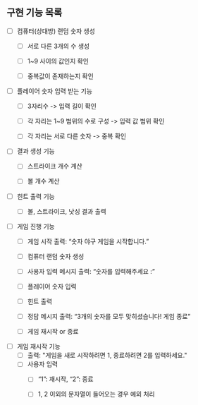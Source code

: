 ## 구현 기능 목록

- [ ] 컴퓨터(상대방) 랜덤 숫자 생성
    - [ ] 서로 다른 3개의 수 생성
    - [ ] 1~9 사이의 값인지 확인
    - [ ] 중복값이 존재하는지 확인

    
- [ ] 플레이어 숫자 입력 받는 기능
  - [ ] 3자리수 -> 입력 길이 확인
  - [ ] 각 자리는 1~9 범위의 수로 구성 -> 입력 값 범위 확인
  - [ ] 각 자리는 서로 다른 숫자 -> 중복 확인


- [ ] 결과 생성 기능
  - [ ] 스트라이크 개수 계산
  - [ ] 볼 개수 계산
  

- [ ] 힌트 출력 기능
  - [ ] 볼, 스트라이크, 낫싱 결과 출력


- [ ] 게임 진행 기능
  - [ ] 게임 시작 출력: “숫자 야구 게임을 시작합니다.”
  - [ ] 컴퓨터 랜덤 숫자 생성
  - [ ] 사용자 입력 메시지 출력: “숫자를 입력해주세요 :”
  - [ ] 플레이어 숫자 입력
  - [ ] 힌트 출력
  - [ ] 정답 메시지 출력: “3개의 숫자를 모두 맞히셨습니다! 게임 종료”
  - [ ] 게임 재시작 or 종료


- [ ] 게임 재시작 기능
  - [ ] 출력: "게임을 새로 시작하려면 1, 종료하려면 2를 입력하세요."
  - [ ] 사용자 입력
    - [ ] “1”: 재시작, “2”: 종료
    - [ ] 1, 2 이외의 문자열이 들어오는 경우 예외 처리



